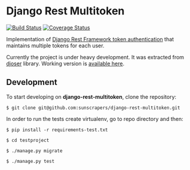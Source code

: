 # Django Rest Multitoken

[![Build Status](https://travis-ci.org/sunscrapers/django-rest-multitoken.svg?branch=master)](https://travis-ci.org/sunscrapers/django-rest-multitoken)
[![Coverage Status](https://coveralls.io/repos/sunscrapers/django-rest-multitoken/badge.png?branch=master)](https://coveralls.io/r/sunscrapers/django-rest-multitoken?branch=master)

Implementation of [Django Rest Framework token authentication](http://www.django-rest-framework.org/api-guide/authentication/#tokenauthentication) that maintains multiple tokens for each user.

Currently the project is under heavy development. It was extracted from [djoser](https://github.com/sunscrapers/djoser) library. Working version is [available here](https://github.com/sunscrapers/djoser/tree/custom-auth-token).


## Development

To start developing on **django-rest-multitoken**, clone the repository:

`$ git clone git@github.com:sunscrapers/django-rest-multitoken.git`

In order to run the tests create virtualenv, go to repo directory and then:

`$ pip install -r requirements-test.txt`

`$ cd testproject`

`$ ./manage.py migrate`

`$ ./manage.py test`

